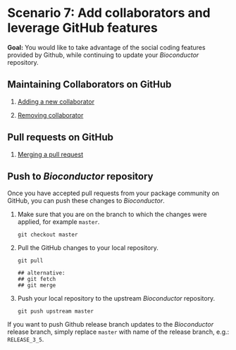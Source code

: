 # Scenario 7: Add collaborators and leverage GitHub features

**Goal:** You would like to take advantage of the social coding features provided by Github, while continuing to update your _Bioconductor_ repository.

## Maintaining Collaborators on GitHub

1. [Adding a new collaborator][]

2. [Removing collaborator][]

## Pull requests on GitHub

1. [Merging a pull request][]

## Push to _Bioconductor_ repository

Once you have accepted pull requests from your package community on GitHub, you can push these changes to _Bioconductor_.

1. Make sure that you are on the branch to which the changes were applied, for example `master`.

   ```
   git checkout master
   ```

1. Pull the GitHub changes to your local repository.

    ```
    git pull

    ## alternative:
    ## git fetch
    ## git merge
    ```

1. Push your local repository to the upstream _Bioconductor_ repository.

    ```
    git push upstream master
    ```
    
If you want to push Github release branch updates to the _Bioconductor_ release branch, simply replace `master` with name of the release branch, e.g.: `RELEASE_3_5`.

[Adding a new collaborator]: https://help.github.com/articles/inviting-collaborators-to-a-personal-repository/
[Removing collaborator]: https://help.github.com/articles/removing-a-collaborator-from-a-personal-repository/
[Merging a pull request]: https://help.github.com/articles/merging-a-pull-request/
